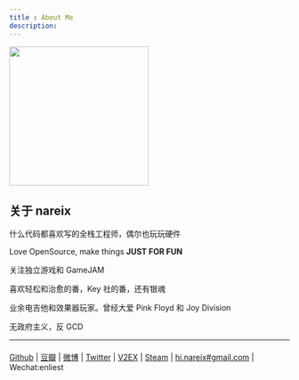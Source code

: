 ```yaml
---
title : About Me
description:
---
```


<img style="width: 250px" src="/assets/raymond/media/Gendou.jpg"></img>
<h2>关于 nareix</h2>
<p>什么代码都喜欢写的全栈工程师，偶尔也玩玩硬件</p>
<p>Love OpenSource, make things <b>JUST FOR FUN</b></p>
<p>关注独立游戏和 GameJAM</p>
<p>喜欢轻松和治愈的番，Key 社的番，还有银魂</p>
<p>业余电吉他和效果器玩家。曾经大爱 Pink Floyd 和 Joy Division</p>
<p>无政府主义，反 GCD</p>

<hr style="margin-bottom: 20px">

<a target=_blank href="https://github.com/nareix/">Github</a> |
<a target=_blank href="http://www.douban.com/people/nareix/">豆瓣</a> |
<a target=_blank href="http://weibo.com/xieran1988">微博</a> |
<a target=_blank href="https://twitter.com/nareix">Twitter</a> |
<a target=_blank href="http://v2ex.com/member/nareix">V2EX</a> |
<a target=_blank href="http://steamcommunity.com/id/nareix/">Steam</a> |
<a target=_blank href="mailto:hi.nareix@gmail.com">hi.nareix#gmail.com</a> |
<span>Wechat:enliest</span>


